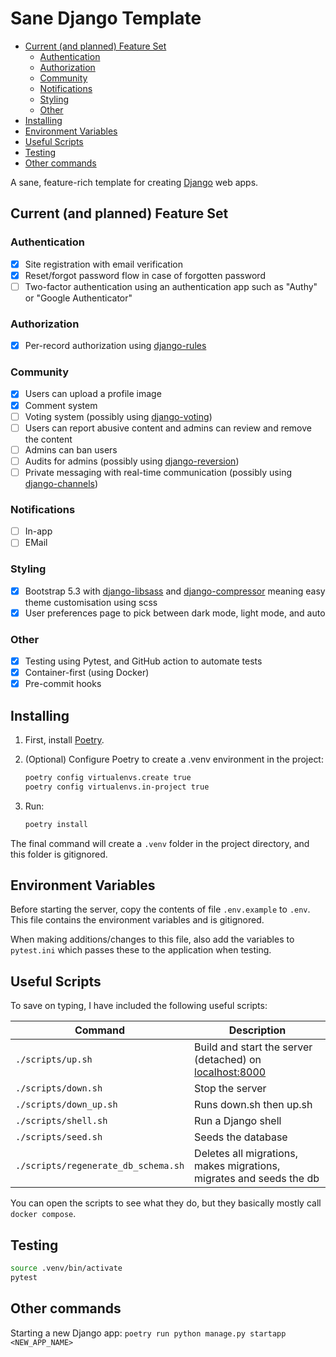 # Sane Django Template <!-- omit in toc -->

- [Current (and planned) Feature Set](#current-and-planned-feature-set)
  - [Authentication](#authentication)
  - [Authorization](#authorization)
  - [Community](#community)
  - [Notifications](#notifications)
  - [Styling](#styling)
  - [Other](#other)
- [Installing](#installing)
- [Environment Variables](#environment-variables)
- [Useful Scripts](#useful-scripts)
- [Testing](#testing)
- [Other commands](#other-commands)

A sane, feature-rich template for creating [Django](https://www.djangoproject.com/) web apps.

## Current (and planned) Feature Set

### Authentication

- [x] Site registration with email verification
- [x] Reset/forgot password flow in case of forgotten password
- [ ] Two-factor authentication using an authentication app such as "Authy" or "Google Authenticator"

### Authorization

- [x] Per-record authorization using [django-rules](https://github.com/dfunckt/django-rules)

### Community

- [x] Users can upload a profile image
- [x] Comment system
- [ ] Voting system (possibly using [django-voting](https://github.com/jazzband/django-voting))
- [ ] Users can report abusive content and admins can review and remove the content
- [ ] Admins can ban users
- [ ] Audits for admins (possibly using [django-reversion](https://django-reversion.readthedocs.io/en/latest/))
- [ ] Private messaging with real-time communication (possibly using [django-channels](https://github.com/django/channels))

### Notifications

- [ ] In-app
- [ ] EMail

### Styling

- [x] Bootstrap 5.3 with [django-libsass](https://github.com/torchbox/django-libsass) and [django-compressor](https://github.com/django-compressor/django-compressor) meaning easy theme customisation using scss
- [x] User preferences page to pick between dark mode, light mode, and auto

### Other

- [x] Testing using Pytest, and GitHub action to automate tests
- [x] Container-first (using Docker)
- [x] Pre-commit hooks

## Installing

1. First, install [Poetry](https://python-poetry.org/docs/#installation).
2. (Optional) Configure Poetry to create a .venv environment in the project:

    ```zsh
    poetry config virtualenvs.create true
    poetry config virtualenvs.in-project true
    ```

3. Run:

    ```zsh
    poetry install
    ```

The final command will create a `.venv` folder in the project directory, and this folder is gitignored.

## Environment Variables

Before starting the server, copy the contents of file `.env.example` to `.env`.
This file contains the environment variables and is gitignored.

When making additions/changes to this file, also add the variables to `pytest.ini` which passes these to the application when testing.

## Useful Scripts

To save on typing, I have included the following useful scripts:

| Command                             | Description                                                         |
| ----------------------------------- | ------------------------------------------------------------------- |
| `./scripts/up.sh`                   | Build and start the server (detached) on <localhost:8000>           |
| `./scripts/down.sh`                 | Stop the server                                                     |
| `./scripts/down_up.sh`              | Runs down.sh then up.sh                                             |
| `./scripts/shell.sh`                | Run a Django shell                                                  |
| `./scripts/seed.sh`                 | Seeds the database                                                  |
| `./scripts/regenerate_db_schema.sh` | Deletes all migrations, makes migrations, migrates and seeds the db |

You can open the scripts to see what they do, but they basically mostly call `docker compose`.

## Testing

```zsh
source .venv/bin/activate
pytest
```

## Other commands

Starting a new Django app: `poetry run python manage.py startapp <NEW_APP_NAME>`
